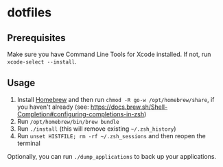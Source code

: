 # dotfiles

## Prerequisites

Make sure you have Command Line Tools for Xcode installed. If not, run `xcode-select --install`.

## Usage

1. Install [Homebrew](https://brew.sh/) and then run `chmod -R go-w /opt/homebrew/share`, if you haven't already (see: https://docs.brew.sh/Shell-Completion#configuring-completions-in-zsh)
2. Run `/opt/homebrew/bin/brew bundle`
3. Run `./install` (this will remove existing `~/.zsh_history`)
4. Run `unset HISTFILE; rm -rf ~/.zsh_sessions` and then reopen the terminal

Optionally, you can run `./dump_applications` to back up your applications.
